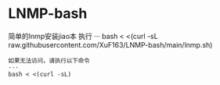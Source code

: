 # LNMP-bash
简单的lnmp安装jiao本
执行
···
bash < <(curl -sL raw.githubusercontent.com/XuF163/LNMP-bash/main/lnmp.sh)
```
如果无法访问，请执行以下命令
···
bash < <(curl -sL)
